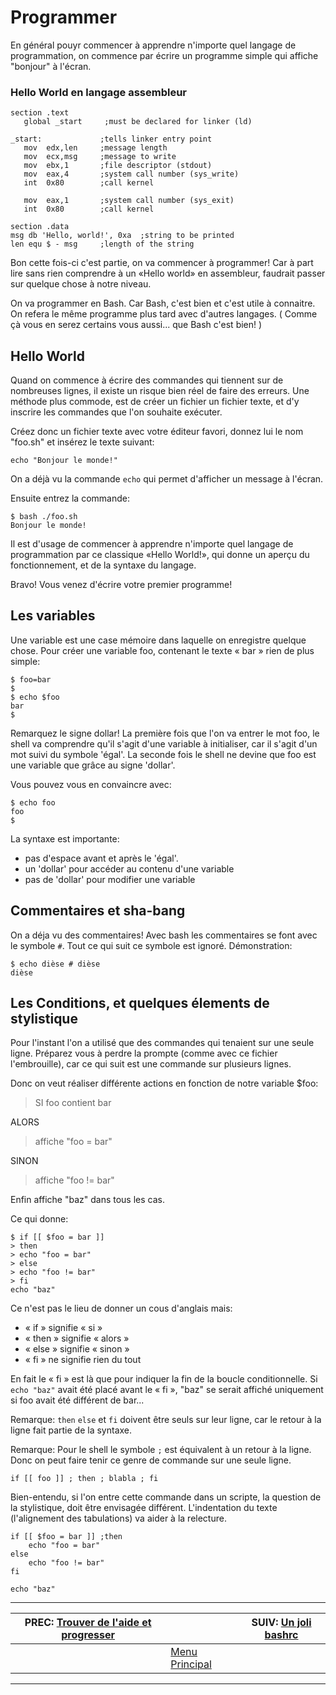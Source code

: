 # Programmer


En général pouyr commencer à apprendre n'importe quel langage de programmation, on commence par écrire un programme simple qui affiche "bonjour" à l'écran.

### Hello World en langage assembleur 

    section	.text
       global _start     ;must be declared for linker (ld)
    
    _start:	            ;tells linker entry point
       mov	edx,len     ;message length
       mov	ecx,msg     ;message to write
       mov	ebx,1       ;file descriptor (stdout)
       mov	eax,4       ;system call number (sys_write)
       int	0x80        ;call kernel
    	
       mov	eax,1       ;system call number (sys_exit)
       int	0x80        ;call kernel
    
    section	.data
    msg db 'Hello, world!', 0xa  ;string to be printed
    len equ $ - msg     ;length of the string
    

Bon cette fois-ci c'est partie, on va commencer à programmer! Car à part lire sans rien comprendre à un «Hello world» en assembleur, faudrait passer sur quelque chose à notre niveau.

On va programmer en Bash. Car Bash, c'est bien et c'est utile à connaitre. On refera le même programme plus tard avec d'autres langages. ( Comme çà vous en serez certains vous aussi... que Bash c'est bien! )

## Hello World 

Quand on commence à écrire des commandes qui tiennent sur de nombreuses lignes, il existe un risque bien réel de faire des erreurs. Une méthode plus commode, est de créer un fichier un fichier texte, et d'y inscrire les commandes que l'on souhaite exécuter.

Créez donc un fichier texte avec votre éditeur favori, donnez lui le nom "foo.sh" et insérez le texte suivant:

    echo "Bonjour le monde!"

On a déjà vu la commande `echo` qui permet d'afficher un message à l'écran.

Ensuite entrez la commande:

    $ bash ./foo.sh
    Bonjour le monde!

Il est d'usage de commencer à apprendre n'importe quel langage de programmation par ce classique «Hello World!», qui donne un aperçu du fonctionnement, et de la syntaxe du langage.

Bravo! Vous venez d'écrire votre premier programme!

## Les variables 

Une variable est une case mémoire dans laquelle on enregistre quelque chose. Pour créer une variable foo, contenant le texte « bar » rien de plus simple:

    $ foo=bar
    $ 
    $ echo $foo
    bar
    $

Remarquez le signe dollar! La première fois que l'on va entrer le mot foo, le shell va comprendre qu'il s'agit d'une variable à initialiser, car il s'agit d'un mot suivi du symbole 'égal'. La seconde fois le shell ne devine que foo est une variable que grâce au signe 'dollar'.

Vous pouvez vous en convaincre avec:

    $ echo foo
    foo
    $

La syntaxe est importante:

 * pas d'espace avant et après le 'égal'.
 * un 'dollar' pour accéder au contenu d'une variable
 * pas de 'dollar' pour modifier une variable

## Commentaires et sha-bang 

On a déja vu des commentaires! Avec bash les commentaires se  font avec le symbole `#`. Tout ce qui suit ce symbole est ignoré. Démonstration:

    $ echo dièse # dièse
    dièse

## Les Conditions, et quelques élements de stylistique 

Pour l'instant l'on a utilisé que des commandes qui tenaient sur une seule ligne. Préparez vous à perdre la prompte (comme avec ce fichier l'embrouille), car ce qui suit est une commande sur plusieurs lignes.

Donc on veut réaliser différente actions en fonction de notre variable $foo:

> SI foo contient bar

ALORS

> affiche "foo = bar"

SINON

> affiche "foo != bar"

Enfin affiche "baz" dans tous les cas.

Ce qui donne:

    $ if [[ $foo = bar ]]
    > then
    > echo "foo = bar"
    > else
    > echo "foo != bar"
    > fi
    echo "baz"

Ce n'est pas le lieu de donner un cous d'anglais mais:

 * « if » signifie « si »
 * « then » signifie « alors »
 * « else » signifie « sinon »
 * « fi » ne signifie rien du tout

En fait le « fi » est là que pour indiquer la fin de la boucle conditionnelle. Si `echo "baz"` avait été placé avant le « fi », "baz" se serait affiché uniquement si foo avait été différent de bar...

Remarque: `then` `else` et `fi` doivent être seuls sur leur ligne, car le retour à la ligne fait partie de la syntaxe.

Remarque: Pour le shell le symbole `;` est équivalent à un retour à la ligne. Donc on peut faire tenir ce genre de commande sur une seule ligne.

    if [[ foo ]] ; then ; blabla ; fi

Bien-entendu, si l'on entre cette commande dans un scripte, la question de la stylistique, doit être envisagée différent. L'indentation du texte (l'alignement des tabulations) va aider à la relecture.

    if [[ $foo = bar ]] ;then
    	echo "foo = bar"
    else
    	echo "foo != bar"
    fi
    
    echo "baz"
-------------------------------------------
| PREC: [Trouver de l'aide et progresser](220_help.md) |  | SUIV: [Un joli bashrc](240_bashrc.md) |
| -------------  | ----- |  ----------         |
|  | [Menu Principal](index.md) |  |
-------------------------------------------
